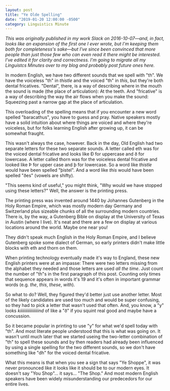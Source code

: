 ```yaml
---
layout: post
title: "Ye Olde Spelling"
date: "2019-01-20 12:00:00 -0500"
category: Linguistics Minute
---
```

_This was originally published in my work Slack on 2016-10-07—and, in fact,
looks like an expansion of the first one I ever wrote, but I'm keeping them both
for completeness's sake—but I've since been convinced that more people than just
those few who can even read it there might be interested. I've edited it for
clarity and correctness. I'm going to migrate all my Linguistcs Minutes over to
my blog and probably post future ones here._

In modern English, we have two different sounds that we spell with "th". We have
the voiceless "th" in _thistle_ and the voiced "th" in _this_, but they're both
dental fricatives. "Dental", there, is a way of describing where in the mouth
the sound is made (the place of articulation): At the teeth. And "fricative" is
a way of describing the way the air flows when you make the sound: Squeezing
past a narrow gap at the place of articulation.

This overloading of the spelling means that if you encounter a new word spelled
"baracathus", you have to guess and pray. Native speakers mostly have a solid
intuition about where things are voiced and where they're voiceless, but for
folks learning English after growing up, it can be somewhat fraught.

This wasn't always the case, however. Back in the day, Old English had two
separate letters for these two separate sounds. A letter called eth was for the
voiced dental fricative and looks like Ð for uppercase and ð for lowercase. A
letter called thorn was for the voiceless dental fricative and looked like Þ for
upper case and þ for lowercase. So a word like _thistle_ would have been spelled
"þistel". And a word like _this_ would have been spelled "ðes" (vowels are
shifty).

"This seems kind of useful," you might think, "Why would we have stopped using
these letters?" Well, the answer is the printing press.

The printing press was invented around 1440 by Johannes Gutenberg in the Holy
Roman Empire, which was mostly modern day Germany and Switzerland plus sizeable
chunks of all the surrounding modern countries. There is, by the way, a
Gutenberg Bible on display at the University of Texas in Austin (where I live).
It's neat and there are a few on display at various locations around the world.
Maybe one near you!

They didn't speak much English in the Holy Roman Empire, and I believe Gutenberg
spoke some dialect of German, so early printers didn't make little blocks with
eth and thorn on them.

When printing technology eventually made it's way to England, these new English
printers were at an impasse: There were two letters missing from the alphabet
they needed and those letters are used _all the time_. Just count the number of
"th"s in the first paragraph of this post. Counting only times that sequence
appears in words it's 19 and it's often in important grammar words (e.g. _the_,
_this_, _these_, _with_).

So what to do? Well, they figured they'd better just use another letter. Most of
the likely candidates are used too much and would be super confusing, so they
had to pick a letter that wasn't used that often. And, you know, a "y" looks
_kiiiiiiiiiiiiiiiiind_ of like a "ð" if you squint real good and maybe have a
concussion.

So it became popular in printing to use "y" for what we'd spell today with "th".
And most literate people understood that this is what was going on. It wasn't
until much later that we started useing the two-letter combination of "th" to
spell these sounds and by then readers had already been influenced by using a
single spelling for the two different sounds, so we don't have something like
"dh" for the voiced dental fricative.

What this means is that when you see a sign that says "Ye Shoppe", it was never
pronounced like it looks like it should be to our modern eyes. It doesn't say
"You Shop"… it says… "The Shop." And most modern English speakers have been
widely misunderstanding our predecedors for our entire lives.
